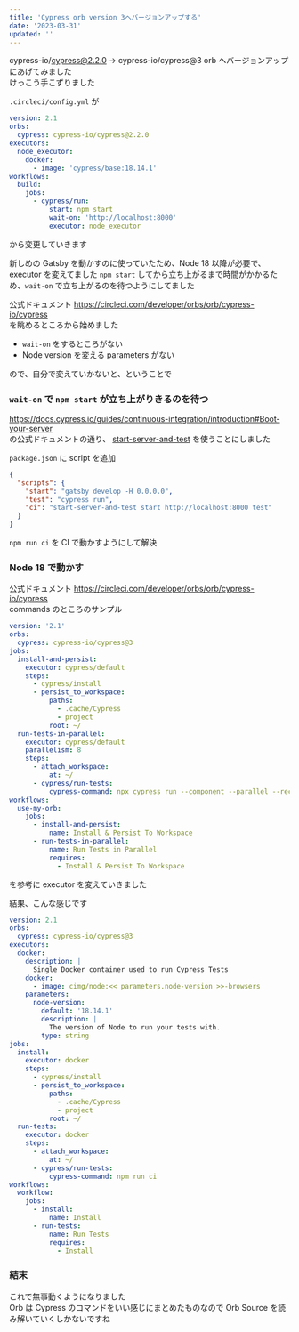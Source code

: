 ```yaml
---
title: 'Cypress orb version 3へバージョンアップする'
date: '2023-03-31'
updated: ''
---
```


cypress-io/cypress@2.2.0 -> cypress-io/cypress@3 orb へバージョンアップにあげてみました  
けっこう手こずりました

`.circleci/config.yml` が

```yml
version: 2.1
orbs:
  cypress: cypress-io/cypress@2.2.0
executors:
  node_executor:
    docker:
      - image: 'cypress/base:18.14.1'
workflows:
  build:
    jobs:
      - cypress/run:
          start: npm start
          wait-on: 'http://localhost:8000'
          executor: node_executor
```

から変更していきます

新しめの Gatsby を動かすのに使っていたため、Node 18 以降が必要で、executor を変えてました
`npm start` してから立ち上がるまで時間がかかるため、`wait-on` で立ち上がるのを待つようにしてました

公式ドキュメント https://circleci.com/developer/orbs/orb/cypress-io/cypress  
を眺めるところから始めました

- `wait-on` をするところがない
- Node version を変える parameters がない

ので、自分で変えていかないと、ということで

### `wait-on` で `npm start` が立ち上がりきるのを待つ

https://docs.cypress.io/guides/continuous-integration/introduction#Boot-your-server  
の公式ドキュメントの通り、
[start-server-and-test](https://github.com/bahmutov/start-server-and-test) を使うことにしました

`package.json` に script を追加

```json
{
  "scripts": {
    "start": "gatsby develop -H 0.0.0.0",
    "test": "cypress run",
    "ci": "start-server-and-test start http://localhost:8000 test"
  }
}
```

`npm run ci` を CI で動かすようにして解決

### Node 18 で動かす

公式ドキュメント https://circleci.com/developer/orbs/orb/cypress-io/cypress  
commands のところのサンプル

```yml
version: '2.1'
orbs:
  cypress: cypress-io/cypress@3
jobs:
  install-and-persist:
    executor: cypress/default
    steps:
      - cypress/install
      - persist_to_workspace:
          paths:
            - .cache/Cypress
            - project
          root: ~/
  run-tests-in-parallel:
    executor: cypress/default
    parallelism: 8
    steps:
      - attach_workspace:
          at: ~/
      - cypress/run-tests:
          cypress-command: npx cypress run --component --parallel --record
workflows:
  use-my-orb:
    jobs:
      - install-and-persist:
          name: Install & Persist To Workspace
      - run-tests-in-parallel:
          name: Run Tests in Parallel
          requires:
            - Install & Persist To Workspace
```

を参考に executor を変えていきました

結果、こんな感じです

```yml
version: 2.1
orbs:
  cypress: cypress-io/cypress@3
executors:
  docker:
    description: |
      Single Docker container used to run Cypress Tests
    docker:
      - image: cimg/node:<< parameters.node-version >>-browsers
    parameters:
      node-version:
        default: '18.14.1'
        description: |
          The version of Node to run your tests with.
        type: string
jobs:
  install:
    executor: docker
    steps:
      - cypress/install
      - persist_to_workspace:
          paths:
            - .cache/Cypress
            - project
          root: ~/
  run-tests:
    executor: docker
    steps:
      - attach_workspace:
          at: ~/
      - cypress/run-tests:
          cypress-command: npm run ci
workflows:
  workflow:
    jobs:
      - install:
          name: Install
      - run-tests:
          name: Run Tests
          requires:
            - Install
```

### 結末

これで無事動くようになりました  
Orb は Cypress のコマンドをいい感じにまとめたものなので Orb Source を読み解いていくしかないですね
